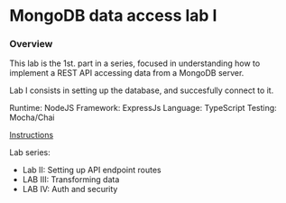 # MongoDB data access lab I

### Overview

This lab is the 1st. part in a series, focused in understanding how to implement a REST API accessing data from a MongoDB server. 

Lab I consists in setting up the database, and succesfully connect to it.

Runtime: NodeJS
Framework: ExpressJs
Language: TypeScript
Testing: Mocha/Chai

[Instructions](./instructions.md)

Lab series:
* Lab II: Setting up API endpoint routes
* LAB III: Transforming data
* LAB IV: Auth and security
  
